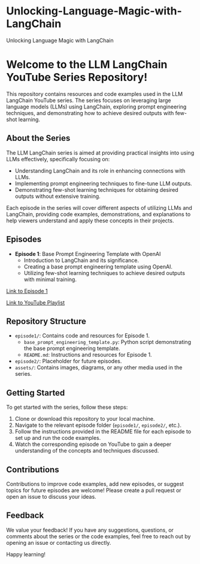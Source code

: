 # Unlocking-Language-Magic-with-LangChain
Unlocking Language Magic with LangChain

# Welcome to the LLM LangChain YouTube Series Repository!

This repository contains resources and code examples used in the LLM LangChain YouTube series. The series focuses on leveraging large language models (LLMs) using LangChain, exploring prompt engineering techniques, and demonstrating how to achieve desired outputs with few-shot learning.

## About the Series

The LLM LangChain series is aimed at providing practical insights into using LLMs effectively, specifically focusing on:

- Understanding LangChain and its role in enhancing connections with LLMs.
- Implementing prompt engineering techniques to fine-tune LLM outputs.
- Demonstrating few-shot learning techniques for obtaining desired outputs without extensive training.

Each episode in the series will cover different aspects of utilizing LLMs and LangChain, providing code examples, demonstrations, and explanations to help viewers understand and apply these concepts in their projects.

## Episodes

- **Episode 1**: Base Prompt Engineering Template with OpenAI
  - Introduction to LangChain and its significance.
  - Creating a base prompt engineering template using OpenAI.
  - Utilizing few-shot learning techniques to achieve desired outputs with minimal training.

[Link to Episode 1](https://github.com/BabakEA/Unlocking-Language-Magic-with-LangChain/blob/main/Project/01_LangChain_OpenAI_Lama3.ipynb)


[Link to YouTube Playlist](#)

## Repository Structure

- `episode1/`: Contains code and resources for Episode 1.
  - `base_prompt_engineering_template.py`: Python script demonstrating the base prompt engineering template.
  - `README.md`: Instructions and resources for Episode 1.
- `episode2/`: Placeholder for future episodes.
- `assets/`: Contains images, diagrams, or any other media used in the series.

## Getting Started

To get started with the series, follow these steps:

1. Clone or download this repository to your local machine.
2. Navigate to the relevant episode folder (`episode1/`, `episode2/`, etc.).
3. Follow the instructions provided in the README file for each episode to set up and run the code examples.
4. Watch the corresponding episode on YouTube to gain a deeper understanding of the concepts and techniques discussed.

## Contributions

Contributions to improve code examples, add new episodes, or suggest topics for future episodes are welcome! Please create a pull request or open an issue to discuss your ideas.

## Feedback

We value your feedback! If you have any suggestions, questions, or comments about the series or the code examples, feel free to reach out by opening an issue or contacting us directly.

Happy learning!
